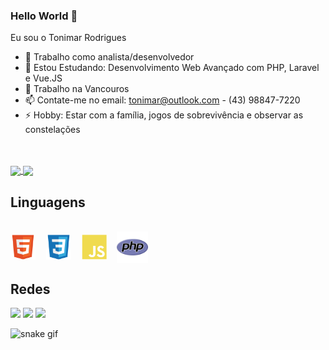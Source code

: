 ### Hello World 👋

Eu sou o Tonimar Rodrigues

- 🔭 Trabalho como analista/desenvolvedor
- 🌱 Estou Estudando: Desenvolvimento Web Avançado com PHP, Laravel e Vue.JS
- 👯 Trabalho na Vancouros
- 📫 Contate-me no email: tonimar@outlook.com - (43) 98847-7220
- ⚡ Hobby: Estar com a família, jogos de sobrevivência e observar as constelações

<br><br>
<a href="https://github.com/tonimar136/github-readme-stats">
  <img height=180 align="center" src="https://github-readme-stats.vercel.app/api?username=tonimar136&show_icons=true&theme=dark" />
</a>
<a href="https://github.com/tonimar136/convoychat">
  <img float="left" margin-left="5px" height=180 align="center" src="https://github-readme-stats.vercel.app/api/top-langs?username=tonimar136&layout=compact&langs_count=8&card_width=320&theme=dark" />
</a>

##
<h2>Linguagens</h2>
<div style="display: inline_block"><br>
  <img align="center" width="40"  src="https://raw.githubusercontent.com/devicons/devicon/master/icons/html5/html5-original.svg">ㅤ
  <img align="center" width="40" src="https://raw.githubusercontent.com/devicons/devicon/master/icons/css3/css3-original.svg">ㅤ
  <img align="center" width="40" src="https://raw.githubusercontent.com/devicons/devicon/master/icons/javascript/javascript-plain.svg">ㅤ
  <img align="center" width="50" src="https://github.com/devicons/devicon/blob/master/icons/php/php-original.svg">ㅤ
<div>

##
<h2>Redes</h2>
<div> 
  <a href="https://instagram.com/tonimar136" target="_blank"><img src="https://img.shields.io/badge/-Instagram-%23E4405F?style=for-the-badge&logo=instagram&logoColor=white" target="_blank"></a>
  <a href = "mailto:tonimar@outlook.com"><img src="https://img.shields.io/badge/-Outlook-%23333?style=for-the-badge&logo=gmail&logoColor=white" target="_blank"></a>
  <a href="https://www.linkedin.com/in/tonimar" target="_blank"><img src="https://img.shields.io/badge/-LinkedIn-%230077B5?style=for-the-badge&logo=linkedin&logoColor=white" target="_blank"></a> 
</div>

![snake gif](https://github.com/tonimar136/tonimar136/blob/output/github-contribution-grid-snake.gif)
